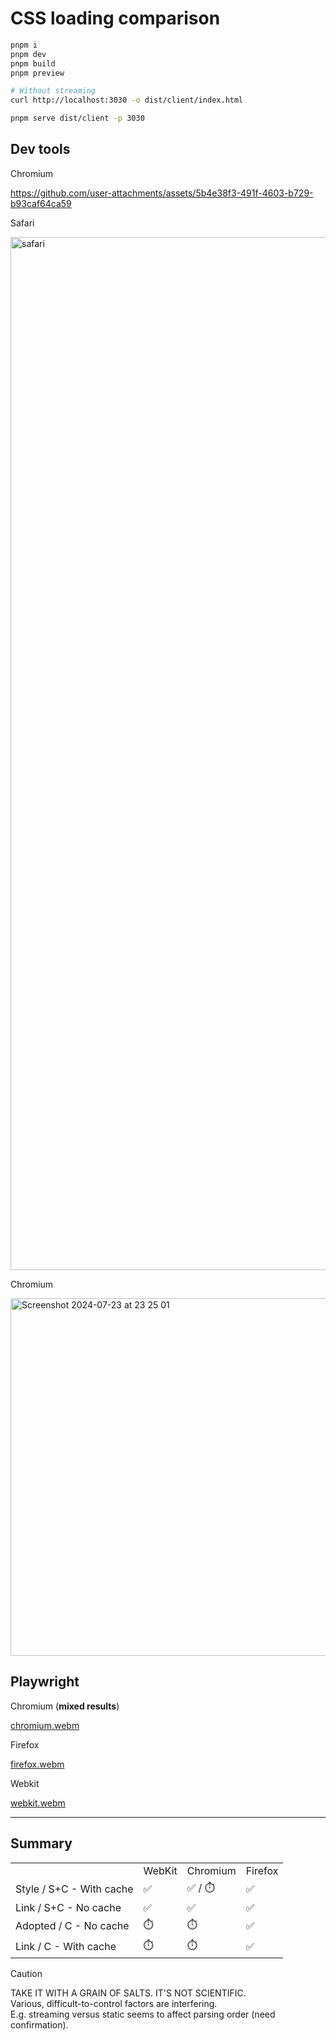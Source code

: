 # CSS loading comparison

```sh
pnpm i
pnpm dev
pnpm build
pnpm preview

# Without streaming
curl http://localhost:3030 -o dist/client/index.html

pnpm serve dist/client -p 3030
```

## Dev tools

Chromium

https://github.com/user-attachments/assets/5b4e38f3-491f-4603-b729-b93caf64ca59

Safari

<img width="1653" alt="safari" src="https://github.com/user-attachments/assets/a05f6203-d136-4804-b986-707c0b18b44a">

Chromium

<img width="572" alt="Screenshot 2024-07-23 at 23 25 01" src="https://github.com/user-attachments/assets/0e342a12-498c-4e83-b037-7a57f284941e">

## Playwright

Chromium (**mixed results**)

[chromium.webm](https://github.com/user-attachments/assets/50ebcee5-4c08-4cae-9e66-8575c7c2f633)

Firefox

[firefox.webm](https://github.com/user-attachments/assets/89c3eefa-3b22-43a8-a6cf-de130569bd57)

Webkit

[webkit.webm](https://github.com/user-attachments/assets/16b2ec9b-ee0a-4861-bc70-a3f4cb232d6b)

---

## Summary

<table>
<tr>
<td></td>
<td>WebKit</td>
<td>Chromium</td>
<td>Firefox</td>
</tr>
<tr>
<td>Style / S+C - With cache</td>
<td>✅</td>
<td>✅ / ⏱️</td>
<td>✅</td>
</tr>
<tr>
<td>Link / S+C - No cache</td>
<td>✅</td>
<td>✅</td>
<td>✅</td>
</tr>
<tr>
<td>Adopted / C - No cache</td>
<td>⏱️</td>
<td>⏱️</td>
<td>✅</td>
</tr>
<tr>
<td>Link / C - With cache</td>
<td>⏱️</td>
<td>⏱️</td>
<td>✅</td>
</tr>

</table>

> [!CAUTION]
> TAKE IT WITH A GRAIN OF SALTS. IT'S NOT SCIENTIFIC.  
> Various, difficult-to-control factors are interfering.  
> E.g. streaming versus static seems to affect parsing order (need confirmation).

